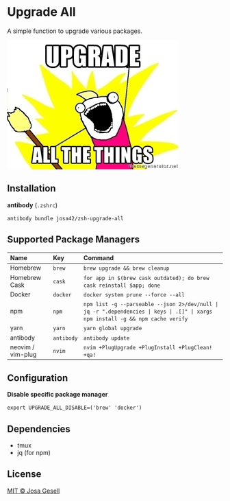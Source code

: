 # Upgrade All

A simple function to upgrade various packages.

![](docs/upgrade-all-the-things.jpg)

## Installation

**antibody** (`.zshrc`)

```
antibody bundle josa42/zsh-upgrade-all
```

## Supported Package Managers

| Name              | Key        | Command                                                                             |
|:------------------|:-----------|:------------------------------------------------------------------------------------|
| Homebrew          | `brew`     | `brew upgrade && brew cleanup`                                                      |
| Homebrew Cask     | `cask`     | `for app in $(brew cask outdated); do brew cask reinstall $app; done`               |
| Docker            | `docker`   | `docker system prune --force --all`                                                 |
| npm               | `npm`      | `npm list -g --parseable --json 2>/dev/null \| jq -r ".dependencies \| keys \| .[]" \| xargs npm install -g && npm cache verify` |
| yarn              | `yarn`     | `yarn global upgrade`                                                               |
| antibody          | `antibody` | `antibody update`                                                                   |
| neovim / vim-plug | `nvim`     | `nvim +PlugUpgrade +PlugInstall +PlugClean! +qa!`                                   |

## Configuration

**Disable specific package manager**

```
export UPGRADE_ALL_DISABLE=('brew' 'docker')
```

## Dependencies

- tmux
- jq (for npm)

## License

[MIT © Josa Gesell](LICENSE)

